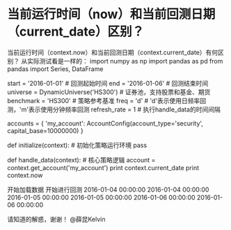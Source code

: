 # 当前运行时间（now）和当前回测日期（current_date）区别？

当前运行时间（context.now）和当前回测日期（context.current_date）有何区别？
从实际测试看是一样的：
import numpy as np
import pandas as pd
from pandas import Series, DataFrame

start = '2016-01-01'                       # 回测起始时间
end   = '2016-01-06'                       # 回测结束时间
universe = DynamicUniverse('HS300')        # 证券池，支持股票和基金、期货
benchmark = 'HS300'                        # 策略参考基准
freq = 'd'                                 # 'd'表示使用日频率回测，'m'表示使用分钟频率回测
refresh_rate = 1                           # 执行handle_data的时间间隔

accounts = {
    'my_account': AccountConfig(account_type='security', capital_base=10000000)
}

def initialize(context):                   # 初始化策略运行环境
    pass

def handle_data(context):                  # 核心策略逻辑
    account = context.get_account('my_account')
    print context.current_date
    print context.now
    
开始加载数据
开始进行回测
2016-01-04 00:00:00
2016-01-04 00:00:00
2016-01-05 00:00:00
2016-01-05 00:00:00
2016-01-06 00:00:00
2016-01-06 00:00:00

请知道的解惑，谢谢！ @薛昆Kelvin